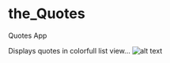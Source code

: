 # the_Quotes
Quotes App

Displays quotes in colorfull list view...
![alt text](http://url/to/img.png)
